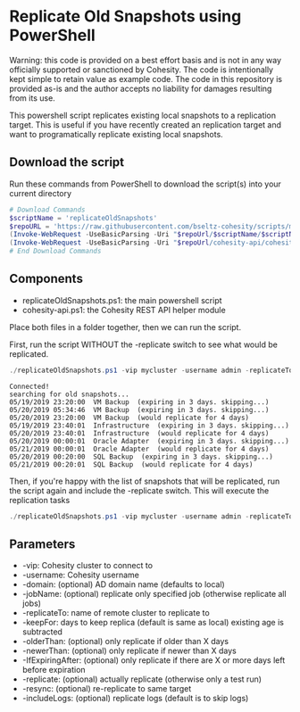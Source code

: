 # Replicate Old Snapshots using PowerShell

Warning: this code is provided on a best effort basis and is not in any way officially supported or sanctioned by Cohesity. The code is intentionally kept simple to retain value as example code. The code in this repository is provided as-is and the author accepts no liability for damages resulting from its use.

This powershell script replicates existing local snapshots to a replication target. This is useful if you have recently created an replication target and want to programatically replicate existing local snapshots.

## Download the script

Run these commands from PowerShell to download the script(s) into your current directory

```powershell
# Download Commands
$scriptName = 'replicateOldSnapshots'
$repoURL = 'https://raw.githubusercontent.com/bseltz-cohesity/scripts/master/powershell'
(Invoke-WebRequest -UseBasicParsing -Uri "$repoUrl/$scriptName/$scriptName.ps1").content | Out-File "$scriptName.ps1"; (Get-Content "$scriptName.ps1") | Set-Content "$scriptName.ps1"
(Invoke-WebRequest -UseBasicParsing -Uri "$repoUrl/cohesity-api/cohesity-api.ps1").content | Out-File cohesity-api.ps1; (Get-Content cohesity-api.ps1) | Set-Content cohesity-api.ps1
# End Download Commands
```

## Components

* replicateOldSnapshots.ps1: the main powershell script
* cohesity-api.ps1: the Cohesity REST API helper module

Place both files in a folder together, then we can run the script.

First, run the script WITHOUT the -replicate switch to see what would be replicated.

```powershell
./replicateOldSnapshots.ps1 -vip mycluster -username admin -replicateTo CohesityVE -olderThan 1 -IfExpiringAfter 3
```

```text
Connected!
searching for old snapshots...
05/19/2019 23:20:00  VM Backup  (expiring in 3 days. skipping...)
05/20/2019 05:34:46  VM Backup  (expiring in 3 days. skipping...)
05/20/2019 23:20:00  VM Backup  (would replicate for 4 days)
05/19/2019 23:40:01  Infrastructure  (expiring in 3 days. skipping...)
05/20/2019 23:40:01  Infrastructure  (would replicate for 4 days)
05/20/2019 00:00:01  Oracle Adapter  (expiring in 3 days. skipping...)
05/21/2019 00:00:01  Oracle Adapter  (would replicate for 4 days)
05/20/2019 00:20:00  SQL Backup  (expiring in 3 days. skipping...)
05/21/2019 00:20:01  SQL Backup  (would replicate for 4 days)
```

Then, if you're happy with the list of snapshots that will be replicated, run the script again and include the -replicate switch. This will execute the replication tasks

```powershell
./replicateOldSnapshots.ps1 -vip mycluster -username admin -replicateTo CohesityVE -olderThan 1 -IfExpiringAfter 3 -replicate
```

## Parameters

* -vip: Cohesity cluster to connect to
* -username: Cohesity username
* -domain: (optional) AD domain name (defaults to local)
* -jobName: (optional) replicate only specified job (otherwise replicate all jobs)
* -replicateTo: name of remote cluster to replicate to
* -keepFor: days to keep replica (default is same as local) existing age is subtracted
* -olderThan: (optional) only replicate if older than X days
* -newerThan: (optional) only replicate if newer than X days
* -IfExpiringAfter: (optional) only replicate if there are X or more days left before expiration
* -replicate: (optional) actually replicate (otherwise only a test run)
* -resync: (optional) re-replicate to same target
* -includeLogs: (optional) replicate logs (default is to skip logs)
